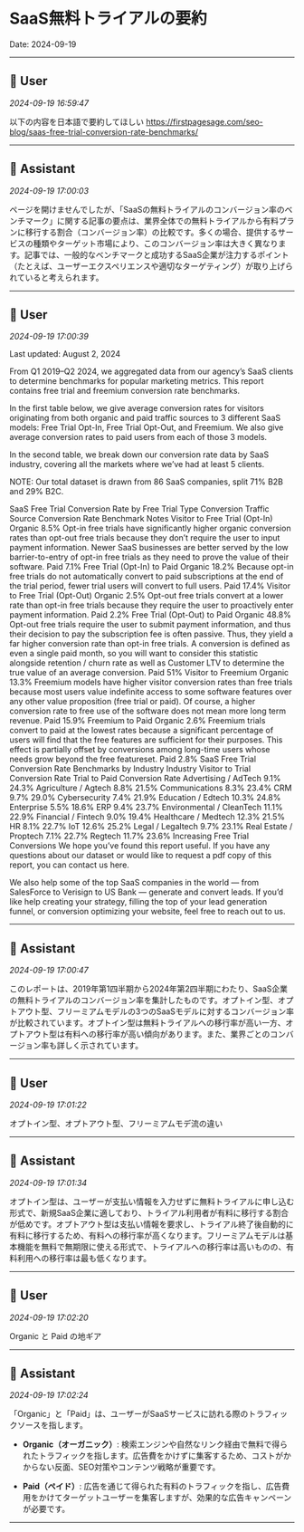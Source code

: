# SaaS無料トライアルの要約

Date: 2024-09-19

---

## 👤 User
*2024-09-19 16:59:47*

以下の内容を日本語で要約してほしい
https://firstpagesage.com/seo-blog/saas-free-trial-conversion-rate-benchmarks/

---

## 🤖 Assistant
*2024-09-19 17:00:03*

ページを開けませんでしたが、「SaaSの無料トライアルのコンバージョン率のベンチマーク」に関する記事の要点は、業界全体での無料トライアルから有料プランに移行する割合（コンバージョン率）の比較です。多くの場合、提供するサービスの種類やターゲット市場により、このコンバージョン率は大きく異なります。記事では、一般的なベンチマークと成功するSaaS企業が注力するポイント（たとえば、ユーザーエクスペリエンスや適切なターゲティング）が取り上げられていると考えられます。

---

## 👤 User
*2024-09-19 17:00:39*

Last updated: August 2, 2024

From Q1 2019­–Q2 2024, we aggregated data from our agency’s SaaS clients to determine benchmarks for popular marketing metrics. This report contains free trial and freemium conversion rate benchmarks. 

In the first table below, we give average conversion rates for visitors originating from both organic and paid traffic sources to 3 different SaaS models: Free Trial Opt-In, Free Trial Opt-Out, and Freemium. We also give average conversion rates to paid users from each of those 3 models.  

In the second table, we break down our conversion rate data by SaaS industry, covering all the markets where we’ve had at least 5 clients. 

NOTE: Our total dataset is drawn from 86 SaaS companies, split 71% B2B and 29% B2C.

SaaS Free Trial Conversion Rate by Free Trial Type
Conversion	Traffic Source	Conversion Rate Benchmark	Notes
Visitor to Free Trial (Opt-In)	Organic	8.5%	Opt-in free trials have significantly higher organic conversion rates than opt-out free trials because they don’t require the user to input payment information. Newer SaaS businesses are better served by the low barrier-to-entry of opt-in free trials as they need to prove the value of their software.
Paid	7.1%
Free Trial (Opt-In) to Paid	Organic	18.2%	Because opt-in free trials do not automatically convert to paid subscriptions at the end of the trial period, fewer trial users will convert to full users.
Paid	17.4%
Visitor to Free Trial (Opt-Out)	Organic	2.5%	Opt-out free trials convert at a lower rate than opt-in free trials because they require the user to proactively enter payment information.
Paid	2.2%
Free Trial (Opt-Out) to Paid	Organic	48.8%	Opt-out free trials require the user to submit payment information, and thus their decision to pay the subscription fee is often passive. Thus, they yield a far higher conversion rate  than opt-in free trials. A conversion is defined as even a single paid month, so you will want to consider this statistic alongside retention / churn rate as well as Customer LTV to determine the true value of an average conversion.
Paid	51%
Visitor to Freemium	Organic	13.3%	Freemium models have higher visitor conversion rates than free trials because most users value indefinite access to some software features over any other value proposition (free trial or paid). Of course, a higher conversion rate to free use of the software does not mean more long term revenue. 
Paid	15.9%
Freemium to Paid	Organic	2.6%	Freemium trials convert to paid at the lowest rates because a significant percentage of users will find that the free features are sufficient for their purposes. This effect is partially offset by conversions among long-time users whose needs grow beyond the free featureset.
Paid	2.8%
SaaS Free Trial Conversion Rate Benchmarks by Industry
Industry	Visitor to Trial Conversion Rate	Trial to Paid Conversion Rate
Advertising / AdTech	9.1%	24.3%
Agriculture / Agtech	8.8%	21.5%
Communications	8.3%	23.4%
CRM	9.7%	29.0%
Cybersecurity	7.4%	21.9%
Education / Edtech	10.3%	24.8%
Enterprise	5.5%	18.6%
ERP	9.4%	23.7%
Environmental / CleanTech	11.1%	22.9%
Financial / Fintech	9.0%	19.4%
Healthcare / Medtech	12.3%	21.5%
HR	8.1%	22.7%
IoT	12.6%	25.2%
Legal / Legaltech	9.7%	23.1%
Real Estate / Proptech	7.1%	22.7%
Regtech	11.7%	23.6%
Increasing Free Trial Conversions
We hope you’ve found this report useful. If you have any questions about our dataset or would like to request a pdf copy of this report, you can contact us here. 

We also help some of the top SaaS companies in the world — from SalesForce to Verisign to US Bank — generate and convert leads. If you’d like help creating your strategy, filling the top of your lead generation funnel, or conversion optimizing your website, feel free to reach out to us.

---

## 🤖 Assistant
*2024-09-19 17:00:47*

このレポートは、2019年第1四半期から2024年第2四半期にわたり、SaaS企業の無料トライアルのコンバージョン率を集計したものです。オプトイン型、オプトアウト型、フリーミアムモデルの3つのSaaSモデルに対するコンバージョン率が比較されています。オプトイン型は無料トライアルへの移行率が高い一方、オプトアウト型は有料への移行率が高い傾向があります。また、業界ごとのコンバージョン率も詳しく示されています。

---

## 👤 User
*2024-09-19 17:01:22*

オプトイン型、オプトアウト型、フリーミアムモデ流の違い

---

## 🤖 Assistant
*2024-09-19 17:01:34*

オプトイン型は、ユーザーが支払い情報を入力せずに無料トライアルに申し込む形式で、新規SaaS企業に適しており、トライアル利用者が有料に移行する割合が低めです。オプトアウト型は支払い情報を要求し、トライアル終了後自動的に有料に移行するため、有料への移行率が高くなります。フリーミアムモデルは基本機能を無料で無期限に使える形式で、トライアルへの移行率は高いものの、有料利用への移行率は最も低くなります。

---

## 👤 User
*2024-09-19 17:02:20*

Organic と Paid の地ギア

---

## 🤖 Assistant
*2024-09-19 17:02:24*

「Organic」と「Paid」は、ユーザーがSaaSサービスに訪れる際のトラフィックソースを指します。

- **Organic（オーガニック）**: 検索エンジンや自然なリンク経由で無料で得られたトラフィックを指します。広告費をかけずに集客するため、コストがかからない反面、SEO対策やコンテンツ戦略が重要です。
  
- **Paid（ペイド）**: 広告を通じて得られた有料のトラフィックを指し、広告費用をかけてターゲットユーザーを集客しますが、効果的な広告キャンペーンが必要です。

---
